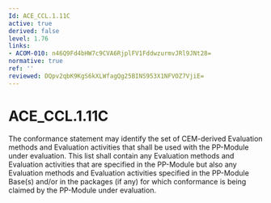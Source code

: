 ```yaml
---
Id: ACE_CCL.1.11C
active: true
derived: false
level: 1.76
links:
- ACOM-010: n46Q9Fd4bHW7c9CVA6RjplFV1FddwzurmvJRl9JNt28=
normative: true
ref: ''
reviewed: DQpv2qbK9KgS6kXLWfagQg25BINS953X1NFVOZ7VjiE=
---
```


# ACE_CCL.1.11C

The conformance statement may identify the set of CEM-derived Evaluation methods and Evaluation activities that shall be used with the PP-Module under evaluation. This list shall contain any Evaluation methods and Evaluation activities that are specified in the PP-Module but also any Evaluation methods and Evaluation activities specified in the PP-Module Base(s) and/or in the packages (if any) for which conformance is being claimed by the PP-Module under evaluation.